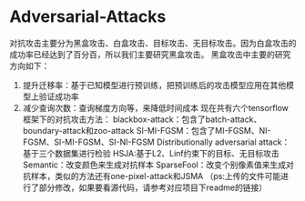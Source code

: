 # Adversarial-Attacks
对抗攻击主要分为黑盒攻击、白盒攻击、目标攻击、无目标攻击。因为白盒攻击的成功率已经达到了百分百，所以我们主要研究黑盒攻击。
黑盒攻击中主要的研究方向如下：
1. 提升迁移率：基于已知模型进行预训练，把预训练后的攻击模型应用在其他模型上验证成功率
2. 减少查询次数：查询梯度方向等，来降低时间成本
现在共有六个tensorflow框架下的对抗攻击方法：
blackbox-attack：包含了batch-attack、boundary-attack和zoo-attack
SI-MI-FGSM：包含了MI-FGSM、NI-FGSM、SI-MI-FGSM、SI-NI-FGSM
Distributionally adversarial attack：基于三个数据集进行检验
HSJA:基于L2、Linf约束下的目标、无目标攻击
Semantic：改变颜色来生成对抗样本
SparseFool：改变个别像素值来生成对抗样本，类似的方法还有one-pixel-attack和JSMA
（ps:上传的文件可能进行了部分修改，如果要看源代码，请参考对应项目下readme的链接）
